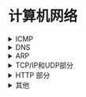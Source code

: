# 计算机网络

<details>
<summary>ICMP</summary>

\- ICMP 网络控制消息协议，用于在IP协议中发送控制消息，运行在IP层，用于测试网络状况等  

\- ping和tracroute发送的是ICMP报文  

\- ICMP报文负责差错控制--负责错误报告，不负责错误纠正（IP报文只负责消息传输，不管差错控制）  

\- 常见错误：终点不可达，超时，源点抑制  

</details>



<details>
<summary>DNS</summary>

\- DNS是域名系统（Domain Name System），是将域名和IP地址的之间进行转换的一项服务gethostbyname  

\- 域名转换时会先区浏览器缓存查询域名对应的IP，如果没有，会去本地HOSTS里查询，如果没有才会到DNS服务 器上去寻找。  

\- DNS运行在应用层，域名解析是基于UDP的（快，简单）  

</details>





<details>
<summary>ARP</summary>

\- ARP地址解析协议，提供IP地址和MAC地址的转换服务；属于网络层  

\- ARP地址请求是广播，向所有用户请求目的IP的mac地址；arp回复是单播。  

\- linux下用 arp -a 查看arp缓存；一个地址在arp缓存中有老化时间，过期会被删除。  

\- arp攻击：arp是一种不安全的协议--arp洪泛 arp欺骗  

</details>

<details>
<summary>TCP/IP和UDP部分</summary>

<details>

 <summary>TCP和UDP区别</summary>    

- Tcp面向连接，需要三次握手四次挥手，是可靠传输;而udp不面向连接是不可靠传输（尽最大努力传输）  

- TCP是字节流而UDP是报文  

- TCP有拥塞避免（作用于网络）-慢开始，快恢复，快重传，流量控制（作用于接收放，接收窗口），UDP无  

- TCP适用于文件传输等对可靠性要求高的（邮件，文件传输），UDP适用于实时应用（语言，视频）  

- TCP首部20字节，UDP首部8字节  

- TCP慢，资源消耗多，udp快，资源消耗少  


</details>

<details>

<summary>拥塞避免算法</summary>

> 发送方维持一个叫做拥塞窗口cwnd（congestion window）的状态变量。拥塞窗口的大小取决于网络的拥塞程度，并且动态地在变化。发送方让自己的发送窗口等于拥塞窗口，另外考虑到接受方的接收能力，发送窗口可能小于拥塞窗口。  

***\*******\***慢开始**\********\***算法的思路就是，不要一开始就发送大量的数据，先探测一下网络的拥塞程度，也就是说由小到大逐渐增加拥塞窗口的大小  

***\*******\***拥塞避免**\********\***当拥塞窗口大于拥塞门限，采用拥塞避免算法，即拥塞窗口线性增加+1  

当发生超时情况--没有收到确认就认为是网络拥塞，慢开始门限设为当前拥塞窗口一半，拥塞窗口设为1  

***\*******\***快重传**\********\***：发送方收到连续三个同一个确认报文，就直接重传，不等超时  



***\*******\***快恢复**\********\***：发送方收到连续三个同一个确认报文，把慢开始门限设为一半，执行拥塞避免算法  

> TCP报文结构:  
>
> 头部包含：源目的端口号，序号与确认序号，校验和，报文长度，数据偏移（UDP可能在IP层分片）等  



 </details>   



 <details>
<summary>分包和粘包</summary>

> 当发送间隔很短，包长度很小时，socket内部会把几个报文打包成一个发送
>
> 当报文太大的时候，socket内部会拆分成几个报文发送
>
> 解决办法：加头部，标明数据长度，或加起止标志

 </details>





<details>



<summary>四次挥手的状态</summary>



> 1、客户端发送请求关闭报文fin ,客户端进入fin_wait1
>
> 2、服务器接收fin并回复fin_ack,服务器进入close_wait
>
> 3、客户端接收ack，客户端进入fin_wait2;
>
> 4、服务器发出关闭请求fin，服务器进入last_ack
>
> 5、客户端接收并回复确认，进入time_wait状态
>
> 四次挥手是因为全双工，为了双方断开



</details>



<details>



<summary>三次握手</summary>



> 1、客户端发出syn请求，进入Syn_send状态
>
> 2、服务器接收syn，回复syn+ack，进入syn_recv状态
>
> 3、客户端接收到syn+ack，回复ack，客户端进入established状态
>
> 4、服务器接收到ack,进入established
>
> 为什么要三次握手，因为tcp是全双工的，需要测速双方的收发能力都是正常的。



\* 可以两次握手吗?  

> 不可以，如果只进行两次握手：
>
> 1、当服务器的确认丢失的时候，服务器以为成功建立了连接，但客户端却认为没有建立。此时服务器向客户端发送数据会被丢弃
>
> 2、客户端发出连接请求超时后到达服务器，服务器仍接收请求发出确认，但客户端此时不需要建立连接，浪费资源

</details>





<details>



<summary>time_wait</summary>



\* 为什么要有time_wait 阶段

> 1、客户端发送第四次挥手中的报文后，再经过2MSL，可使本次TCP连接中的所有报文全部消失，不会出现在下一个TCP连接中。
>
> 2、考虑丢包问题，如果第四挥手发送的报文在传输过程中丢失了，那么服务端没收到确认ack报文就会重发第三次挥手的报文。如果客户端发送完第四次挥手的确认报文后直接关闭，而这次报文又恰好丢失，则会造成服务端无法正常关闭。
>
> 3、服务器出现大量time_wait解决办法：1、修改内核减少time_wait时间 2、设置socket可重用

\* 如果已经建立了连接，但是客户端突然出现故障了怎么办？

> 如果TCP连接已经建立，在通信过程中，客户端突然故障，那么服务端不会一直等下去，过一段时间就关闭连接了。具体原理是TCP有一个保活机制，主要用在服务器端，用于检测已建立TCP链接的客户端的状态，防止因客户端崩溃或者客户端网络不可达，而服务器端一直保持该TCP链接，占用服务器端的大量资源(因为Linux系统中可以创建的总TCP链接数是有限制的)。

\* 初始化双发的序列号；为什么要随机初始化

> 防止被攻击

\* UDP最大报文长度：

> 1480（因为以太网帧长度为1500，ip首部20字节）

\* 第三次握手失败怎么办？

> 服务器超时没收到请求重传，5次失败后关闭连接；客户端如果此时发送数据会受到RST响应包

![image1 tcp](image/tcp.jpg)

</details>



</details>





<details>



<summary>HTTP 部分</summary>





<details>



<summary>http和https区别？</summary>



\- 端口：http-80  https-443  



\- 安全性：https有加密机制更安全  



\- 协议：http运行在tcp之上，https运行在ssl层上（安全套接字层）而ssl运行在tcp层上。  



  </details>



  



  <details>



  <summary>https过程</summary>





> HTTPS实际上就是HTTP穿上了SSL/TLS的外套; 增加一层SSL（安全套接字）  



密钥磋商过程：  



> 客户端发起一个http请求，连接端口443  
>
> 服务器把自己的数字证书，公钥等信息发给客户端（非对称密钥）  
>
> 客户端验证证书合法性，生成对称密钥，用公钥加密后发给服务器  



\* HTTP请求过程：  



> 域名解析（DNS）获得IP -> 对服务器发起TCP连接（3次握手）-> 连接成功后可以发送http请求（post，get）->服务器响应，发送页面->浏览器解析渲染  



\* 状态码：  



> 2xx：成功响应 3xx:重定向状态码 4xx：客户端错误 5xx:服务器错误  



\* http格式：  



> 请求行（request line-请求方法+url+协议版本）、请求头部（header）、空行和请求数据4个部分  



\* HTTP长连接短链接：  



- Http 1.0：短链接 耗费太多资源，每次发送都有链接  



- Http 1.1：长连接+心跳机制keeplive  --长链接的目的可以复用   



> 比如请求一个网页：如果是短链接-需要建立十几个tcp链接，传输css，js等一系列资源；长链接的话只需要复用一个tcp链接
>
> 长链接+连接池--防止高并发占用太多资源  



- http2.0:特点：多路复用-允许单个连接多个请求



- http3.0:基于UDP，主要是快-减少了握手的时间和TLS；解决弱网情况下队头阻塞等问题；



\* http端口号  



> http端口是80 https是443  



\* HTTP的无连接和无状态  



> HTTP协议是应用层协议，主要五大特点：支持客户-服务器模式，简单快速，灵活，无连接，无状态  
>
> 无状态是指协议对于事务处理没有记忆能力，服务器不知道客户端是什么状态，服务器无法判断用户身份。即我们给服务器发送 HTTP 请求之后，服务器根据请求，会给我们发送数据过来，但是，发送完，不会记录任何信息。--（用cookie和session解决）  
>
> 无连接的含义是限制每次连接只处理一个请求。服务器处理完客户的请求，并收到客户的应答后，即断开连接。采用这种方式可以节省传输时间。  



</details>





<details>



<summary> session和cookie </summary>



***\*******\***Cookie**\********\***  



​    Cookie是保存在客户端一个小数据块，其中包含了用户信息。当客户端向服务端发起请求，服务端会像客户端浏览器发送一个Cookie，客户端会把Cookie存起来，当下次客户端再次请求服务端时，会携带上这个Cookie，服务端会通过这个Cookie来确定身份。  



***\*******\***Session**\********\***    



​    Session是通过Cookie实现的，和Cookie不同的是，Session是存在服务端的。当客户端浏览器第一次访问服务器时，服务器会为浏览器创建一个sessionid，将sessionid放到Cookie中，存在客户端浏览器。比如浏览器访问的是购物网站，将一本《图解HTTP》放到了购物车，当浏览器再次访问服务器时，服务器会取出Cookie中的sessionid，并根据sessionid获取会话中的存储的信息，确认浏览器的身份是上次将《图解HTTP》放入到购物车那个用户。  



***\*******\***Token**\********\***



​    客户端在浏览器第一次访问服务端时，服务端生成的一串字符串作为Token发给客户端浏览器，下次浏览器在访问服务端时携带token即可无需验证用户名和密码，省下来大量的资源开销。  



</details>



</details>



<details>



<summary>其他</summary>





* 什么是nginx:  



> Nginx是一款轻量级的Web服务器、也可以用来做反向代理服务，具有简单的负载均衡；  
>
> 支持高并发（epoll，多进程，多路复用和事件通知）-异步非阻塞，响应更快-可以缓存静态文件（作为缓存服务器）  
>
> 启动Nginx后，其实就是在80端口启动了Socket服务进行监听  
>
> 分为master进程和worker进程（多进程单线程-）  



* Ospf,rip,stp的理解：  



* DHCP协议：  



> 动态获取IP；四个过程：发现过程（寻找dhcp服务器地址）提供阶段（服务区提供IP）选择阶段（客户端选择第一个提供的IP）确认阶段（服务器确认）  



</details>

